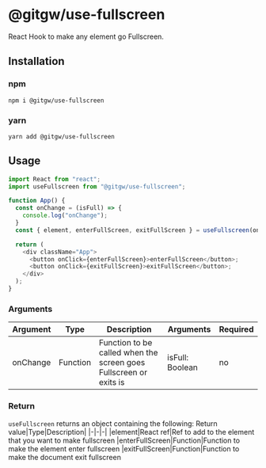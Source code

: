 # @gitgw/use-fullscreen
React Hook to make any element go Fullscreen.

## Installation
### npm
```npm i @gitgw/use-fullscreen```

### yarn
```yarn add @gitgw/use-fullscreen```

## Usage
```javascript
import React from "react";
import useFullscreen from "@gitgw/use-fullscreen";

function App() {
  const onChange = (isFull) => {
    console.log("onChange");
  }
  const { element, enterFullScreen, exitFullScreen } = useFullscreen(onChange);

  return (
    <div className="App">
      <button onClick={enterFullScreen}>enterFullScreen</button>;
      <button onClick={exitFullScreen}>exitFullScreen</button>;
    </div>
  );
}
```

### Arguments
Argument|Type|Description|Arguments|Required|
|-|-|-|-|-|
|onChange|Function|Function to be called when the screen goes Fullscreen or exits is|isFull: Boolean|no

### Return
```useFullscreen``` returns an object containing the following:
Return value|Type|Description|
|-|-|-|
|element|React ref|Ref to add to the element that you want to make fullscreen
|enterFullScreen|Function|Function to make the element enter fullscreen
|exitFullScreen|Function|Function to make the document exit fullscreen